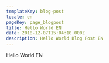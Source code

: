 ```yaml
---
templateKey: blog-post
locale: en
pageKey: page_blogpost
title: Hello World EN
date: 2018-12-07T15:04:10.000Z
description: Hello World Blog Post EN
---
```


Hello World EN
